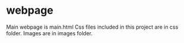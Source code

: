 # webpage

Main webpage is main.html
Css files included in this project are in css folder.
Images are in images folder.
